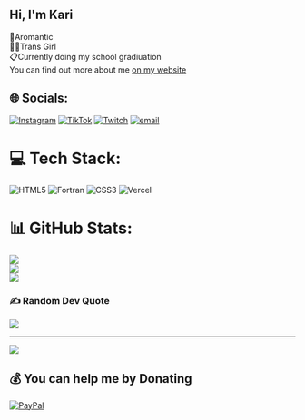 ## Hi, I'm Kari

🖤Aromantic<br/>
🏳️‍⚧️Trans Girl<br/>
📋Currently doing my school gradiuation<br/>
You can find out more about me [on my website](https://kuninaru.com)


## 🌐 Socials:
[![Instagram](https://img.shields.io/badge/Instagram-%23E4405F.svg?logo=Instagram&logoColor=white)](https://instagram.com/xkaerii_) [![TikTok](https://img.shields.io/badge/TikTok-%23000000.svg?logo=TikTok&logoColor=white)](https://tiktok.com/@kuninaru_) [![Twitch](https://img.shields.io/badge/Twitch-%239146FF.svg?logo=Twitch&logoColor=white)](https://twitch.tv/pxllowuwu) [![email](https://img.shields.io/badge/Email-D14836?logo=gmail&logoColor=white)](mailto:xkaeriiii@gmail.com) 

# 💻 Tech Stack:
![HTML5](https://img.shields.io/badge/html5-%23E34F26.svg?style=for-the-badge&logo=html5&logoColor=white) ![Fortran](https://img.shields.io/badge/Fortran-%23734F96.svg?style=for-the-badge&logo=fortran&logoColor=white) ![CSS3](https://img.shields.io/badge/css3-%231572B6.svg?style=for-the-badge&logo=css3&logoColor=white) ![Vercel](https://img.shields.io/badge/vercel-%23000000.svg?style=for-the-badge&logo=vercel&logoColor=white)
# 📊 GitHub Stats:
![](https://github-readme-stats.vercel.app/api?username=xkaeri&theme=merko&hide_border=true&include_all_commits=false&count_private=false)<br/>
![](https://nirzak-streak-stats.vercel.app/?user=xkaeri&theme=merko&hide_border=true)<br/>
![](https://github-readme-stats.vercel.app/api/top-langs/?username=xkaeri&theme=merko&hide_border=true&include_all_commits=false&count_private=false&layout=compact)

### ✍️ Random Dev Quote
![](https://quotes-github-readme.vercel.app/api?type=horizontal&theme=merko)

---
[![](https://visitcount.itsvg.in/api?id=xkaeri&icon=0&color=12)](https://visitcount.itsvg.in)

  ## 💰 You can help me by Donating
  [![PayPal](https://img.shields.io/badge/PayPal-00457C?style=for-the-badge&logo=paypal&logoColor=white)](https://paypal.me/MikaMagKuro) 

  
<!-- Proudly created with GPRM ( https://gprm.itsvg.in ) -->
